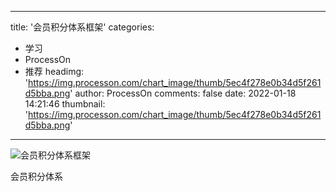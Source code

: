 
---
title: '会员积分体系框架'
categories: 
 - 学习
 - ProcessOn
 - 推荐
headimg: 'https://img.processon.com/chart_image/thumb/5ec4f278e0b34d5f261d5bba.png'
author: ProcessOn
comments: false
date: 2022-01-18 14:21:46
thumbnail: 'https://img.processon.com/chart_image/thumb/5ec4f278e0b34d5f261d5bba.png'
---

<div>   
<img class="thumb" alt="会员积分体系框架" src="https://img.processon.com/chart_image/thumb/5ec4f278e0b34d5f261d5bba.png" referrerpolicy="no-referrer">
<p>会员积分体系</p>  
</div>
            